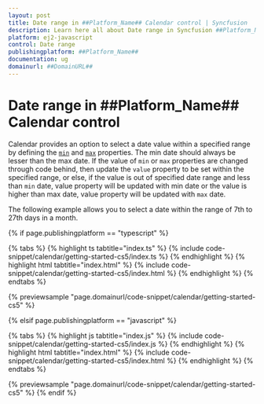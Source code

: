 ```yaml
---
layout: post
title: Date range in ##Platform_Name## Calendar control | Syncfusion
description: Learn here all about Date range in Syncfusion ##Platform_Name## Calendar control of Syncfusion Essential JS 2 and more.
platform: ej2-javascript
control: Date range 
publishingplatform: ##Platform_Name##
documentation: ug
domainurl: ##DomainURL##
---
```


# Date range in ##Platform_Name## Calendar control

Calendar provides an option to select a date value within a specified range by defining the [`min`](../api/calendar/#min) and [`max`](../api/calendar/#max) properties. The min date should always be lesser than the max date. If the value of `min` or `max` properties are changed through code behind, then update the `value` property to be set within the specified range, or else, if the value is out of specified date range and less than `min` date, value property will be updated with min date or the value is higher than max date, value property will be updated with `max` date.

The following example allows you to select a date within the range of 7th to 27th days in a month.

{% if page.publishingplatform == "typescript" %}

 {% tabs %}
{% highlight ts tabtitle="index.ts" %}
{% include code-snippet/calendar/getting-started-cs5/index.ts %}
{% endhighlight %}
{% highlight html tabtitle="index.html" %}
{% include code-snippet/calendar/getting-started-cs5/index.html %}
{% endhighlight %}
{% endtabs %}
        
{% previewsample "page.domainurl/code-snippet/calendar/getting-started-cs5" %}

{% elsif page.publishingplatform == "javascript" %}

{% tabs %}
{% highlight js tabtitle="index.js" %}
{% include code-snippet/calendar/getting-started-cs5/index.js %}
{% endhighlight %}
{% highlight html tabtitle="index.html" %}
{% include code-snippet/calendar/getting-started-cs5/index.html %}
{% endhighlight %}
{% endtabs %}

{% previewsample "page.domainurl/code-snippet/calendar/getting-started-cs5" %}
{% endif %}